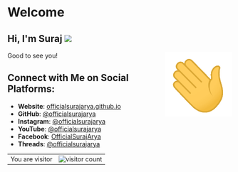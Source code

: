 
# Welcome

## Hi, I'm Suraj <img src="Assests/Hi.gif" width="20">
<img align='right' src="https://github.com/officialsurajarya/officialsurajarya/blob/main/Assests/Hi.gif" width="150">

Good to see you!

## Connect with Me on Social Platforms:
- **Website**: [officialsurajarya.github.io](https://officialsurajarya.github.io/)
- **GitHub**: [@officialsurajarya](https://github.com/officialsurajarya)
- **Instagram**: [@officialsurajarya](https://www.instagram.com/officialsurajarya/)
- **YouTube**: [@officialsurajarya](https://www.youtube.com/@officialsurajarya)
- **Facebook**: [OfficialSurajArya](https://www.facebook.com/OfficialSurajArya/)
- **Threads**: [@officialsurajarya](https://www.threads.net/@officialsurajarya)


<table>
  <tr>
    <td>You are visitor</td>
    <td><img src="https://profile-counter.glitch.me/java/count.svg" alt="visitor count" height="20"></td>
  </tr>
</table>
